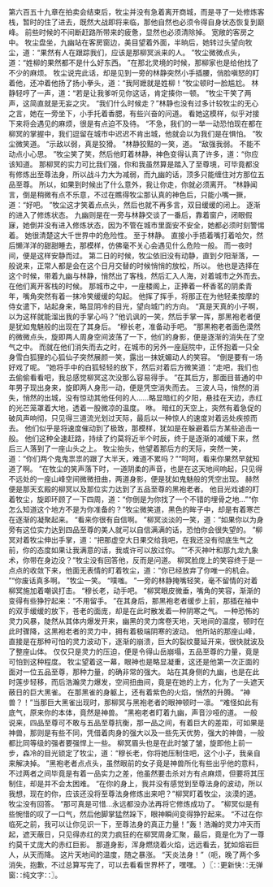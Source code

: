 第六百五十九章在拍卖会结束后，牧尘并没有急着离开商城，而是寻了一处修炼客栈，暂时的住了进去，既然大战即将来临，那他自然也必须令得自身状态恢复到巅峰。
前些时候的不间断赶路所带来的疲惫，显然也必须清除掉。
宽敞的客房之中。
牧尘盘坐，九幽站在客房窗边，美目望着外面，半晌后，她转过头望向牧尘，道：“果然有人在跟踪我们，应该是那柳冥派来的人。
”牧尘微微点头，道：“姓柳的果然都不是什么好东西。
”在那北灵境的时候，那柳家也是给他找了不少的麻烦。
牧尘说完此话，却是见到一旁的林静突然小手插腰，俏脸嗔怒的盯着他，还冲着他扬了扬小拳头，道：“我阿嬷就是姓柳！”牧尘顿时一脸尴尬。
林静轻哼了一声，道：“若是让我爹听见你这话，肯定揍你一顿。
”牧尘干笑了两声，这简直就是无妄之灾。
“我们什么时候走？”林静也没有过多计较牧尘的无心之言，她在一旁坐下，小手托着香腮，有些兴奋的问道。
看她这模样，似乎对接下来将会遇见的麻烦，很是有点迫不及待。
“不急，我们的一举一动恐怕现在都在柳冥的掌握中，我们逗留在城市中迟迟不肯出城，他就会以为我们是在惧怕。
”牧尘微笑道。
“示敌以弱，真是狡猾。
”林静狡黠的一笑，道。
“敌强我弱。
不能不动点小心思。
”牧尘笑了笑，然后他盯着林静，神色变得认真了许多，道：“你应该知道。
那柳冥的实力可比我们强，你和我虽然算是踏入了至尊境，可毕竟都没有修炼出至尊法身，所以战斗力大为减弱，而九幽的话，顶多只能缠住对方那位五品至尊。
所以，如果到时候出了什么意外，我让你走，你就必须离开。
”林静闻言，倒是稍微有点不乐意，不过在瞧得牧尘那认真的神色后，只能小嘴一撅，道：“好吧。
”牧尘这才笑着点点头，然后也就不再多言，双目缓缓的闭上。
逐渐的进入了修炼状态。
九幽则是在一旁与林静交谈了一番后，靠着窗户，闭眼假寐，她倒并没有进入修炼状态，因为不管在城市里面安不安全，她都必须时刻警惕着。
她很清楚这大千世界中的危险性。
至于林静。
直接小手捂着嘴打着哈欠，然后懒洋洋的甜甜睡去，那模样，仿佛毫不关心会遇见什么危险一般。
而一夜时间，便是这样安静而过。
第二日的时候，牧尘依旧没有动静，直到夕阳渐落，一般说来，正常人都是会在这个日月交替的时候悄悄的放松，所以。
他也是选择在这个时候，带着九幽与林静，悄然出了客栈，然后汇入人海，对着城市之外而去。
在他们离开客栈的时候。
那城市之中，一座楼阁上，正捧着一杯香茗的阴柔青年，嘴角突然有着一抹冷笑缓缓的勾起。
他挥了挥手，将那正在为他轻柔按摩的侍女遣下，站起身来，略显阴冷的目光，望向城门的方向。
“真是天真的小子啊，以为这样就能溜出我的手掌心吗？”他讥讽的一笑，然后手掌一挥，那黑袍老者便是犹如鬼魅般的出现在了其身后。
“穆长老，准备动手吧。
”那黑袍老者面色漠然的微微点头，旋即两人周身空间波荡了一下，他们的身影，便是逐渐的消失在了空气之中。
而就在他们消失而去之时，在城市的另外一座庭院中，正怀抱着一只全身雪白狐狸的心狐仙子突然展颜一笑，露出一抹妩媚动人的笑容。
“倒是要有一场好戏了呢。
”她将手中的白狐轻轻的放下，然后对着后方微笑道：“走吧，我们也去偷偷看看吧，我总感觉柳冥这次没那么容易得手。
”在其后方，那面目普通的中年男子现出身来，旋即两人身形一动，便是凭空消失而去。
三波人马，悄然的消失，悄然的出城，没有惊动其他任何的人......略显暗红的夕阳，悬挂在天边，赤红的光芒笼罩着大地，透着一股微凉的温度。
咻。
暗红的天空上，突然有着急促的破风声响彻，只见得三道流光划过天际，最后以一种惊人的速度对着远处疾掠而去。
他们似乎是将速度催动到了极致，那模样，犹如是在躲避着后方某些追击一般。
他们这种全速赶路，持续了约莫将近半个时辰，终于是逐渐的减缓下来，然后三人落到了一座山头之上。
牧尘抬头，他望着那后方的天际，突然一笑，道：“你们两个鬼鬼祟祟的跟了大半天，难道不累吗？”“呵呵，看来你果然早就知道了啊。
”在牧尘的笑声落下时，一道阴柔的声音，也是在这天地间响起，只见得不远处的一座山峰空间微微扭曲，两道身影，便是犹如鬼魅般的凭空出现。
赫然便是那天玄殿的柳冥以及那位实力达到了五品至尊的黑袍老者。
他目光戏谑的盯着牧尘，旋即环顾了一下四周，道：“你倒是为你找了一个不错的埋骨之地...”“你怎么知道这个地方不是为你准备的？”牧尘微笑道，黑色的眸子中，却是有着寒芒在逐渐的凝聚起来。
“看来你很有自信啊。
”柳冥淡淡的一笑，道：“如果你以为身旁有这位实力达到四品至尊的美人就可以自信满满的话，恐怕你会很失望的。
”柳冥对着牧尘伸出手掌，道：“把那虚空大日果交给我吧，在我还没有彻底生气之前，你的态度如果让我满意的话，我或许可以放过你。
”“不灭神叶和那九龙九象术，你带在身边没？”牧尘没有回答他，反而是问道。
柳冥脸庞上的笑容终于是一点点的收敛下来，他面无表情的盯着牧尘，道：“你已经放弃了你唯一的机会。
”“你废话真多啊。
”牧尘一笑。
“噗嗤。
”一旁的林静掩嘴轻笑，毫不留情的对着柳冥施加着嘲讽打击。
“穆长老，动手吧。
”柳冥眼皮微垂，嘴角的笑容，渐渐的变得有些狰狞起来：“不用留手。
”在其身后，那黑袍老者缓步上前，那插在袖中的双手缓缓的放下，苍老的面庞，却是在此时散发着一种阴寒之气。
一种恐怖的灵力风暴，陡然从其体内爆发开来，幽黑的灵力席卷天地，天地间的温度，顿时在此时骤降，这黑袍老者的灵力中，拥有着极端阴寒的波动。
他所站的那座山峰，直接是在那种可怕的灵力波动下，逐渐的崩溃，巨大的裂纹蔓延开来，很快就波及了整座山体。
仅仅只是灵力的压迫，便是令得山岳崩塌，五品至尊的力量，竟是可怕到这种程度。
牧尘望着这一幕，眼神也是略显凝重，这还是他第一次正面的面对一位五品至尊，那种力量，的确非常的强大。
站在其身侧的九幽，也是在此时莲步轻移，而后浩瀚灵力爆发，空间扭曲间，竟是在她的上方，化为了一头遮天蔽日的巨大黑雀。
在那黑雀的身躯上，还有着紫色的火焰，悄然的升腾。
“神兽？！”当那巨大黑雀出现时，那柳冥与黑袍老者的眼神顿时一凛。
“难怪如此有底气，原来你的本体，竟然是神兽。
”黑袍老者盯着九幽，声音沙哑的道。
一般说来，四品至尊可不敢与五品至尊抗衡，那一品之间，有着巨大的差距，可如果是神兽，那则是有些不同，凭借着肉身的强大以及一些先天优势，强大的神兽，一般都比同等级的强者要强悍上一些。
柳冥眉头也是在此时皱了皱，旋即他上前一步，森冷的目光锁定了牧尘，道：“穆长老，你将她压制住吧，这个小子，我亲自来解决掉。
”黑袍老者点点头，虽然眼前的女子竟是神兽所化有些出乎他的意料，不过两者之间毕竟是有着一品实力之差，他虽然要击杀对方有点麻烦，但要将其压制住，却是并不会太困难。
“在你的身上，我并没有感觉到至尊法身的波动，所以我想，现在的你，应该还没将至尊法身修炼出来吧？”柳冥盯着牧尘，淡漠的道。
牧尘没有回答。
“那可真是可惜...永远都没办法再将它修炼成功了。
”柳冥似是有些惋惜的叹了一口气，然后他脚掌猛然跺下，眼神瞬间变得狰狞起来。
“不过在你临死之前，我可以让你见识一下，至尊法身的真正力量！”轰！浩瀚的灵力冲天而起，遮天蔽日，只见得赤红的灵力疯狂的在柳冥周身汇聚，最后，竟是化为了一尊约莫千丈庞大的赤红巨影。
那道身影，浑身燃烧着火焰，远远看去，犹如熔岩巨人，从天而降。
这片天地间的温度，随之暴涨。
“天炎法身！”（呃，晚了两个多消失，抱歉，不过总算写完了，可以去看看世界杯了，嘿嘿。
）〖∷更新快∷无弹窗∷纯文字∷〗。
